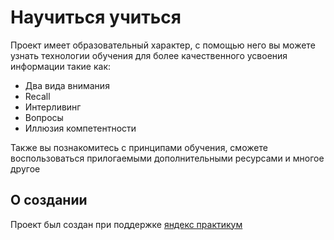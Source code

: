 # Научиться учиться
Проект имеет образовательный характер, с помощью него вы можете узнать технологии обучения  для более качественного усвоения информации такие как:
* Два вида внимания
* Recall
* Интерливинг
* Вопросы
* Иллюзия компетентности

Также вы познакомитесь с принципами обучения, сможете воспользоваться прилогаемыми дополнительными ресурсами и многое другое 
## О создании 
Проект был создан при поддержке [яндекс практикум](https://practicum.yandex.ru/)

